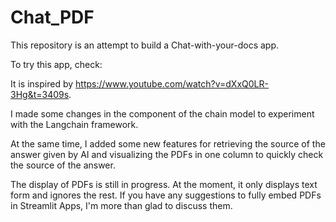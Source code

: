 # Chat_PDF

This repository is an attempt to build a Chat-with-your-docs app.

To try this app, check: 

It is inspired by https://www.youtube.com/watch?v=dXxQ0LR-3Hg&t=3409s. 

I made some changes in the component of the chain model to experiment with the Langchain framework.

At the same time, I added some new features for retrieving the source of the answer given by AI and visualizing the PDFs in one column to quickly check the source of the answer.

The display of PDFs is still in progress. At the moment, it only displays text form and ignores the rest. If you have any suggestions to fully embed PDFs in Streamlit Apps, I'm more than glad to discuss them.


